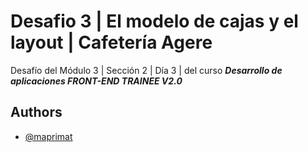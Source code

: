 # Desafio 3 | El modelo de cajas y el layout | Cafetería Agere

Desafío del Módulo 3 | Sección 2 | Día 3 | del curso _**Desarrollo de aplicaciones FRONT-END TRAINEE V2.0**_

## Authors

- [@maprimat](https://www.github.com/maprimat)